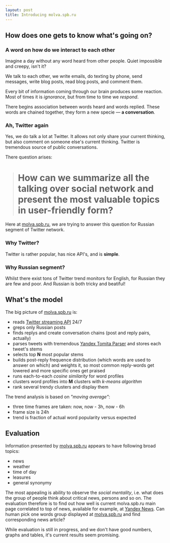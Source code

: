 ```yaml
---
layout: post
title: Introducing molva.spb.ru 
---
```


## How does one gets to know what's going on?

### A word on how do we interact to each other

Imagine a day without any word heard from other people.
Quiet impossible and creepy, isn't it?

We talk to each other, we write emails, do texting by phone, 
send messages, write blog posts, read blog posts, and comment them.

Every bit of information coming through our brain produces some reaction.
Most of times it is *ignorance*, but from time to time we *respond*.

There begins association between words heard and words replied.
These words are chained together, they form a new specie &mdash; **a conversation**.

### Ah, Twitter again

Yes, we do talk a lot at Twitter. It allows not only share your current thinking,
but also comment on someone else's current thinking. Twitter is tremendous source
of public conversations.

There question arises:

> # How can we summarize all the talking over social network and present the most valuable topics in user-friendly form?

Here at [molva.spb.ru](http://molva.spb.ru/), we are trying to answer this question for Russian segment of Twitter network.

### Why Twitter?

Twitter is rather popular, has nice API's, and is **simple**.

### Why Russian segment?

Whilst there exist tons of Twitter trend monitors for English, for Russian they are few and poor.
And Russian is both tricky and beatiful!


## What's the model

The big picture of [molva.spb.ru](http://molva.spb.ru/) is:
- reads [Twitter streaming API](https://dev.twitter.com/docs/api) 24/7
- greps only Russian posts
- finds replys and create conversation chains (post and reply pairs, actually)
- parses tweets with tremendous [Yandex Tomita Parser](http://api.yandex.ru/tomita/) and stores each tweet's stems
- selects top **N** most popular stems 
- builds post-reply frequence distribution (which words are used to answer on which) and weights it, so most common reply-words get lowered and more specific ones get praised
- runs each-to-each *cosine similarity* for word profiles
- clusters word profiles into **M** clusters with *k-means algorithm*
- rank several trendy clusters and display them

The trend analysis is based on *"moving average"*:
- three time frames are taken: now, now - 3h, now - 6h
- frame size is 24h
- trend is fraction of actual word popularity versus expected

## Evaluation

Information presented by [molva.spb.ru](http://molva.spb.ru/) appears to have following broad topics:
- news 
- weather
- time of day
- leasures
- general synonymy

The most appealing is ability to observe the *social mentality*, i.e. what does the group of people think about critical news, persons and so on.
The evaluation therefore is to find out how well is current molva.spb.ru main page correlated to top of news, available for example, at [Yandex News](http://news.yandex.ru/).
Can human pick one words group displayed at [molva.spb.ru](http://molva.spb.ru/) and find corresponding news article?

While evaluation is still in progress, and we don't have good numbers, graphs and tables, it's current results seem promising.



